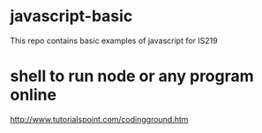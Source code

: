 # javascript-basic
This repo contains basic examples of javascript for IS219
# shell to run node or any program online
http://www.tutorialspoint.com/codingground.htm
